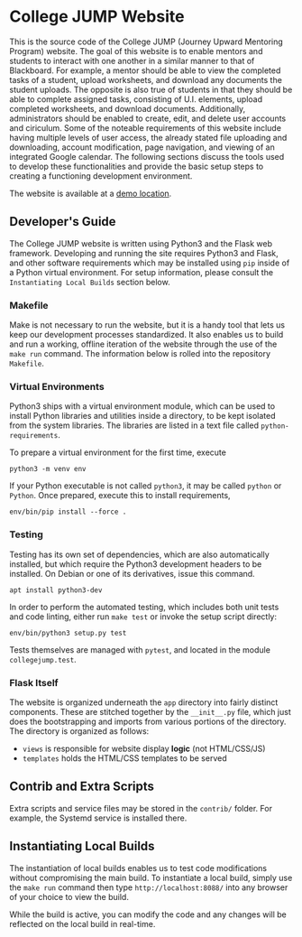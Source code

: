 # College JUMP Website

This is the source code of the College JUMP (Journey Upward Mentoring Program) 
website. The goal of this website is to enable mentors and students to interact 
with one another in a similar manner to that of Blackboard. For example, a mentor 
should be able to view the completed tasks of a student, upload worksheets, and 
download any documents the student uploads. The opposite is also true of students 
in that they should be able to complete assigned tasks, consisting of U.I. 
elements, upload completed worksheets, and download documents. Additionally, 
administrators should be enabled to create, edit, and delete user accounts and 
ciriculum. Some of the noteable requirements of this website include having multiple 
levels of user access, the already stated file uploading and downloading, account 
modification, page navigation, and viewing of an integrated Google calendar. The 
following sections discuss the tools used to develop these functionalities and 
provide the basic setup steps to creating a functioning development environment.

The website is available at a [demo location][].

## Developer's Guide

The College JUMP website is written using Python3 and the Flask web framework.
Developing and running the site requires Python3 and Flask, and other
software requirements which may be installed using `pip` inside of a Python
virtual environment. For setup information, please consult the 
`Instantiating Local Builds` section below.

### Makefile

Make is not necessary to run the website, but it is a handy tool that lets us
keep our development processes standardized. It also enables us to build and 
run a working, offline iteration of the website through the use of the `make run` 
command. The information below is rolled into the repository `Makefile`.

### Virtual Environments

Python3 ships with a virtual environment module, which can be used to install
Python libraries and utilities inside a directory, to be kept isolated from the
system libraries. The libraries are listed in a text file called
`python-requirements`.

To prepare a virtual environment for the first time, execute
```
python3 -m venv env
```
If your Python executable is not called `python3`, it may be called `python` or
`Python`.
Once prepared, execute this to install requirements,
```
env/bin/pip install --force .
```

### Testing

Testing has its own set of dependencies, which are also automatically installed,
but which require the Python3 development headers to be installed. On Debian or
one of its derivatives, issue this command.
```
apt install python3-dev
```

In order to perform the automated testing, which includes both unit tests and
code linting, either run `make test` or invoke the setup script directly:
```
env/bin/python3 setup.py test
```

Tests themselves are managed with `pytest`, and located in the module
`collegejump.test`.


### Flask Itself

The website is organized underneath the `app` directory into fairly distinct
components. These are stitched together by the `__init__.py` file, which just
does the bootstrapping and imports from various portions of the directory. The
directory is organized as follows:

- `views` is responsible for website display **logic** (not HTML/CSS/JS)
- `templates` holds the HTML/CSS templates to be served

## Contrib and Extra Scripts

Extra scripts and service files may be stored in the `contrib/` folder. For
example, the Systemd service is installed there.

## Instantiating Local Builds

The instantiation of local builds enables us to test code modifications 
without compromising the main build. To instantiate a local build, simply 
use the `make run` command then type `http://localhost:8088/` into any 
browser of your choice to view the build.

While the build is active, you can modify the code and any changes will be 
reflected on the local build in real-time.

[demo location]: https://lassa.xen.prgmr.com/collegejump/
